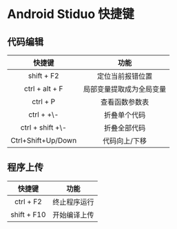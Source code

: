 # Android Stiduo 快捷键
## 代码编辑
|快捷键| 功能| 
|:---:|:---:|
|shift + F2 | 定位当前报错位置|
|ctrl + alt + F | 局部变量提取成为全局变量|
|ctrl + P | 查看函数参数表 |
|ctrl + +\\-| 折叠单个代码|
|ctrl + shift +\\-| 折叠全部代码|
|Ctrl+Shift+Up/Down|  代码向上/下移|

## 程序上传
|快捷键| 功能| 
|:---:|:---:|
|ctrl + F2 | 终止程序运行 |
|shift + F10| 开始编译上传 |
